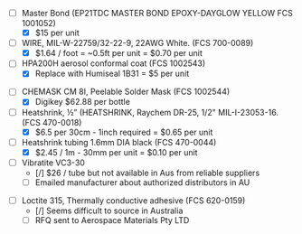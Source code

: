 - [ ] Master Bond (EP21TDC MASTER BOND EPOXY-DAYGLOW YELLOW FCS 1001052)
	- [x] $15 per unit
- [ ] WIRE, MIL-W-22759/32-22-9, 22AWG White. (FCS 700-0089)
	- [x] $1.64 / foot = ~0.5ft per unit = $0.70 per unit
- [ ] HPA200H aerosol conformal coat (FCS 1002543)
	- [x] Replace with Humiseal 1B31 = $5 per unit
* [ ] CHEMASK CM 8I, Peelable Solder Mask (FCS 1002544)
	* [x] Digikey $62.88 per bottle
* [ ] Heatshrink, ½” (HEATSHRINK, Raychem DR-25, 1/2" MIL-I-23053-16. (FCS 470-0018)
	* [x] $6.5 per 30cm - 1inch required = $0.65 per unit
* [ ] Heatshrink tubing 1.6mm DIA black (FCS 470-0044)
	* [x] $2.45 / 1m - 30mm per unit = $0.10 per unit

* [ ] Vibratite VC3-30
	* [/] $26 / tube but not available in Aus from reliable suppliers
	* [ ] Emailed manufacturer about authorized distributors in AU
- [ ] Loctite 315, Thermally conductive adhesive (FCS 620-0159)
	- [/] Seems difficult to source in Australia
	- [ ] RFQ sent to Aerospace Materials Pty LTD
